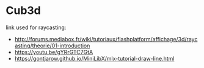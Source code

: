 # Cub3d

link used for raycasting:  
- http://forums.mediabox.fr/wiki/tutoriaux/flashplatform/affichage/3d/raycasting/theorie/01-introduction  
- https://youtu.be/gYRrGTC7GtA
- https://gontjarow.github.io/MiniLibX/mlx-tutorial-draw-line.html
